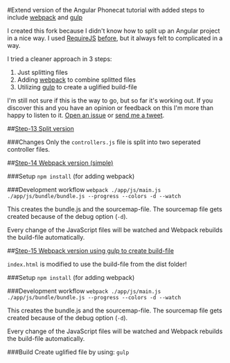 #Extend version of the Angular Phonecat tutorial with added steps to include [webpack](http://webpack.github.io) and [gulp](http://gulpjs.com)

I created this fork because I didn't know how to split up an Angular project in a nice way. I used [RequireJS](http://requirejs.org) [before](https://twitter.com/escapedcat/status/433160981426880512), but it always felt to complicated in a way.

I tried a cleaner approach in 3 steps:
1. Just splitting files
2. Adding [webpack](http://webpack.github.io) to combine splitted files
3. Utilizing [gulp](http://gulpjs.com) to create a uglified build-file

I'm still not sure if this is the way to go, but so far it's working out. If you discover this and you have an opinion or feedback on this I'm more than happy to listen to it. [Open an issue](https://github.com/escapedcat/angular-phonecat-webpack-gulp/issues/new) or [send me a tweet](https://twitter.com/escapedcat).




##[Step-13 Split version](https://github.com/escapedcat/angular-phonecat-webpack-gulp/tree/step-13)

###Changes
Only the `controllers.js` file is split into two seperated controller files.



##[Step-14 Webpack version (simple)](https://github.com/escapedcat/angular-phonecat-webpack-gulp/tree/step-14)

###Setup
`npm install` (for adding webpack)

###Development workflow
`webpack ./app/js/main.js ./app/js/bundle/bundle.js --progress --colors -d --watch`

This creates the bundle.js and the sourcemap-file.
The sourcemap file gets created because of the debug option (`-d`).

Every change of the JavaScript files will be watched and Webpack rebuilds the build-file automatically.



##[Step-15 Webpack version using gulp to create build-file](https://github.com/escapedcat/angular-phonecat-webpack-gulp/tree/step-15)

`index.html` is modified to use the build-file from the dist folder!

###Setup
`npm install` (for adding webpack)

###Development workflow
`webpack ./app/js/main.js ./app/js/bundle/bundle.js --progress --colors -d --watch`

This creates the bundle.js and the sourcemap-file.
The sourcemap file gets created because of the debug option (`-d`).

Every change of the JavaScript files will be watched and Webpack rebuilds the build-file automatically.

###Build
Create uglified file by using: `gulp`
